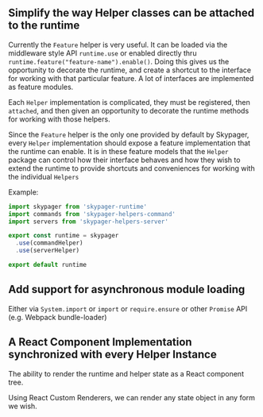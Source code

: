 ## Simplify the way Helper classes can be attached to the runtime

Currently the `Feature` helper is very useful.  It can be loaded via the middleware style API `runtime.use` or enabled directly thru `runtime.feature("feature-name").enable()`.  Doing this gives us the opportunity to decorate the runtime, and create a shortcut to the interface for working with that particular feature.  A lot of interfaces are implemented as feature modules.

Each `Helper` implementation is complicated, they must be registered, then `attached`, and then given an opportunity to decorate the runtime methods for working with those helpers.

Since the `Feature` helper is the only one provided by default by Skypager, every `Helper` implementation should expose a feature implementation that the runtime can enable.  It is in these feature models that the `Helper` package can control how their interface behaves and how they wish to extend the runtime to provide shortcuts and conveniences for working with the individual `Helpers`

Example:

```javascript
import skypager from 'skypager-runtime'
import commands from 'skypager-helpers-command'
import servers from 'skypager-helpers-server'

export const runtime = skypager
  .use(commandHelper)
  .use(serverHelper)

export default runtime
```

## Add support for asynchronous module loading

Either via `System.import` or `import` or `require.ensure` or other `Promise` API (e.g. Webpack bundle-loader)

## A React Component Implementation synchronized with every Helper Instance

The ability to render the runtime and helper state as a React component tree.

Using React Custom Renderers, we can render any state object in any form we wish.
